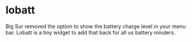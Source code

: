 # lobatt
Big Sur removed the option to show the battery charge level in your menu bar. Lobatt is a tiny widget to add that back for all us battery minders.
